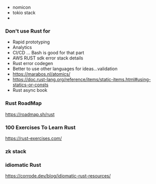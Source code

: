 * nomicon
* tokio stack
* 

### Don't use Rust for
- Rapid prototyping
- Analytics
- CI/CD ... Bash is good for that part
- AWS RUST sdk error stack details
- Rust error codegen
- Better to use other languages for ideas...validation
- https://marabos.nl/atomics/ 
- https://doc.rust-lang.org/reference/items/static-items.html#using-statics-or-consts
- Rust async book

### Rust RoadMap

https://roadmap.sh/rust

### 100 Exercises To Learn Rust
https://rust-exercises.com/

### zk stack
 

 ### idiomatic Rust

 https://corrode.dev/blog/idiomatic-rust-resources/